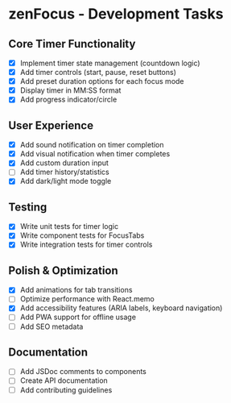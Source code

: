 # zenFocus - Development Tasks

## Core Timer Functionality
- [x] Implement timer state management (countdown logic)
- [x] Add timer controls (start, pause, reset buttons)
- [x] Add preset duration options for each focus mode
- [x] Display timer in MM:SS format
- [x] Add progress indicator/circle

## User Experience
- [x] Add sound notification on timer completion
- [x] Add visual notification when timer completes
- [x] Add custom duration input
- [ ] Add timer history/statistics
- [x] Add dark/light mode toggle

## Testing
- [x] Write unit tests for timer logic
- [x] Write component tests for FocusTabs
- [x] Write integration tests for timer controls

## Polish & Optimization
- [x] Add animations for tab transitions
- [ ] Optimize performance with React.memo
- [x] Add accessibility features (ARIA labels, keyboard navigation)
- [ ] Add PWA support for offline usage
- [ ] Add SEO metadata

## Documentation
- [ ] Add JSDoc comments to components
- [ ] Create API documentation
- [ ] Add contributing guidelines
